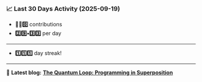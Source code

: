 <!--START_STATS-->
### 📈 Last 30 Days Activity (2025-09-19)  
- **🎱🎱0️⃣** contributions  
- **2️⃣9️⃣•3️⃣3️⃣** per day
---
- **1️⃣1️⃣1️⃣** day streak!
---
📝 **Latest blog:** [**The Quantum Loop: Programming in Superposition**](https://andriak.com/blog/quantum-loop)
<!--END_STATS-->
